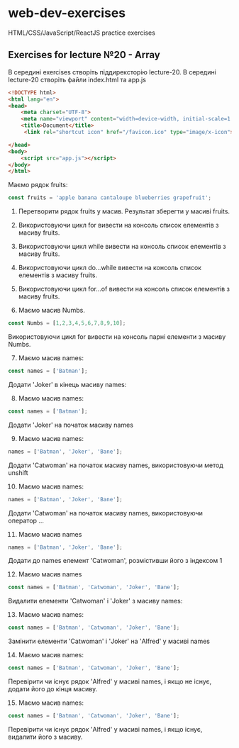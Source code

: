 # web-dev-exercises
HTML/CSS/JavaScript/ReactJS practice exercises
## Exercises for lecture №20 - Array

В середині exercises створіть піддирексторію lecture-20. В середині lecture-20 створіть файли index.html та app.js

```html
<!DOCTYPE html>
<html lang="en">
<head>
    <meta charset="UTF-8">
    <meta name="viewport" content="width=device-width, initial-scale=1.0">
    <title>Document</title>
	 <link rel="shortcut icon" href="/favicon.ico" type="image/x-icon">

</head>
<body>
    <script src="app.js"></script>
</body>
</html>

```

Маємо рядок fruits:
```js
const fruits = 'apple banana cantaloupe blueberries grapefruit';

```
1. Перетворити рядок fruits у масив. Результат зберегти у масиві fruits.

2. Використовуючи цикл for вивести на консоль список елементів з масиву fruits.

3. Використовуючи цикл while вивести на консоль список елементів з масиву fruits.


4. Використовуючи цикл do...while вивести на консоль список елементів з масиву fruits.

5. Використовуючи цикл for...of вивести на консоль список елементів з масиву fruits.

6. Маємо масив Numbs.

```js
const Numbs = [1,2,3,4,5,6,7,8,9,10];

```
Використовуючи цикл for вивести на консоль парні елементи з масиву Numbs.


7. Маємо масив names:

```js
const names = ['Batman'];
```
Додати 'Joker' в кінець масиву names:

8. Маємо масив names:

```js
const names = ['Batman'];
```
Додати 'Joker' на початок масиву names


9. Маємо масив names:

```js
names = ['Batman', 'Joker', 'Bane'];
```
Додати 'Catwoman' на початок масиву names, використовуючи метод unshift


10. Маємо масив names:

```js
names = ['Batman', 'Joker', 'Bane'];
```
Додати 'Catwoman' на початок масиву names, використовуючи оператор ...

11. Маємо масив names

```js
names = ['Batman', 'Joker', 'Bane'];
```
Додати до names елемент 'Catwoman', розмістивши його з індексом 1


12. Маємо масив names

```js
const names = ['Batman', 'Catwoman', 'Joker', 'Bane'];
```
Видалити елементи 'Catwoman' і 'Joker' з масиву names:


13. Маємо масив names:
```js
const names = ['Batman', 'Catwoman', 'Joker', 'Bane'];
```
Замінити елементи 'Catwoman' і 'Joker' на 'Alfred' у масиві names


14. Маємо масив names:

```js
const names = ['Batman', 'Catwoman', 'Joker', 'Bane'];
```
Перевірити чи існує рядок 'Alfred' у масиві names, і якщо не існує, додати його до кінця масиву.

15. Маємо масив names:

```js
const names = ['Batman', 'Catwoman', 'Joker', 'Bane'];
```
Перевірити чи існує рядок 'Alfred' у масиві names, і якщо існує, видалити його з масиву. 
